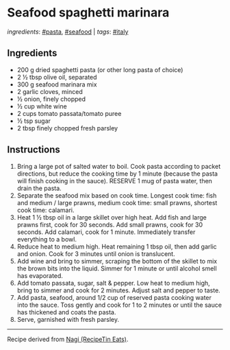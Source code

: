 # Seafood spaghetti marinara

*ingredients*: [#pasta](../ingredients/pasta.md), [#seafood](../ingredients/seafood.md) | *tags*: [#italy](../tags/italy.md)

## Ingredients

-   200 g dried spaghetti pasta (or other long pasta of choice)
-   2 ½ tbsp olive oil, separated
-   300 g seafood marinara mix
-   2 garlic cloves, minced
-   ½ onion, finely chopped
-   ½ cup white wine
-   2 cups tomato passata/tomato puree
-   ½ tsp sugar
-   2 tbsp finely chopped fresh parsley

## Instructions

1. Bring a large pot of salted water to boil. Cook pasta according to packet directions, but reduce the cooking time by 1 minute (because the pasta will finish cooking in the sauce). RESERVE 1 mug of pasta water, then drain the pasta.
2. Separate the seafood mix based on cook time. Longest cook time: fish and medium / large prawns, medium cook time: small prawns, shortest cook time: calamari.
3. Heat 1 ½ tbsp oil in a large skillet over high heat. Add fish and large prawns first, cook for 30 seconds. Add small prawns, cook for 30 seconds. Add calamari, cook for 1 minute. Immediately transfer everything to a bowl.
4. Reduce heat to medium high. Heat remaining 1 tbsp oil, then add garlic and onion. Cook for 3 minutes until onion is translucent.
5. Add wine and bring to simmer, scraping the bottom of the skillet to mix the brown bits into the liquid. Simmer for 1 minute or until alcohol smell has evaporated.
6. Add tomato passata, sugar, salt & pepper. Low heat to medium high, bring to simmer and cook for 2 minutes. Adjust salt and pepper to taste.
7. Add pasta, seafood, around 1/2 cup of reserved pasta cooking water into the sauce. Toss gently and cook for 1 to 2 minutes or until the sauce has thickened and coats the pasta.
8. Serve, garnished with fresh parsley.

---

Recipe derived from [Nagi (RecipeTin Eats)](https://www.recipetineats.com/seafood-spaghetti-marinara/).
